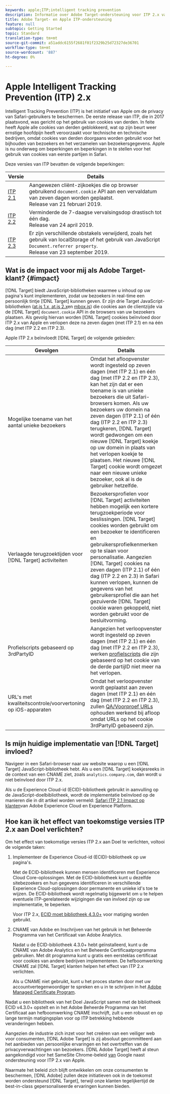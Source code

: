 ```yaml
---
keywords: apple;ITP;intelligent tracking prevention
description: Informatie over Adobe Target-ondersteuning voor ITP 2.x van Apple via de Experience Cloud ID-bibliotheek 4.3.
title: Adobe Target- en Apple ITP-ondersteuning
feature: null
subtopic: Getting Started
topic: Standard
translation-type: tm+mt
source-git-commit: a51addc6155f2681f01f2329b25d72327de36701
workflow-type: tm+mt
source-wordcount: '887'
ht-degree: 0%

---
```



# Apple Intelligent Tracking Prevention (ITP) 2.x

Intelligent Tracking Prevention (ITP) is het initiatief van Apple om de privacy van Safari-gebruikers te beschermen. De eerste release van ITP, die in 2017 plaatsvond, was gericht op het gebruik van cookies van derden. In feite heeft Apple alle cookies van derden geblokkeerd, wat op zijn beurt weer ernstige hoofdpijn heeft veroorzaakt voor technische en technische bedrijven, omdat cookies van derden doorgaans worden gebruikt voor het bijhouden van bezoekers en het verzamelen van bezoekersgegevens. Apple is nu onderweg om beperkingen en beperkingen in te stellen voor het gebruik van cookies van eerste partijen in Safari.

Deze versies van ITP bevatten de volgende beperkingen:

| Versie | Details |
| --- | --- |
| [ITP 2.1](https://webkit.org/blog/8613/intelligent-tracking-prevention-2-1/) | Aangewezen cliënt-zijkoekjes die op browser gebruikend `document.cookie` API aan een vervaldatum van zeven dagen worden geplaatst.<br>Release van 21 februari 2019. |
| [ITP 2.2](https://webkit.org/blog/8828/intelligent-tracking-prevention-2-2/) | Verminderde de 7-daagse vervalsingsdop drastisch tot één dag.<br>Release van 24 april 2019. |
| [ITP 2.3](https://webkit.org/blog/9521/intelligent-tracking-prevention-2-3/) | Er zijn verschillende obstakels verwijderd, zoals het gebruik van localStorage of het gebruik van JavaScript `Document.referrer property`.<br>Release van 23 september 2019. |

## Wat is de impact voor mij als Adobe Target-klant? {#impact}

[!DNL Target] biedt JavaScript-bibliotheken waarmee u inhoud op uw pagina&#39;s kunt implementeren, zodat uw bezoekers in real-time een persoonlijk tintje [!DNL Target] kunnen geven. Er zijn drie Target JavaScript-bibliotheken ([at.js 1.x, at.js 2.x](/help/c-implementing-target/c-implementing-target-for-client-side-web/c-how-atjs-works/how-atjs-works.md)en [mbox.js](/help/c-implementing-target/c-implementing-target-for-client-side-web/t-mbox-download/mbox-download.md)) die cookies aan de clientzijde via de [!DNL Target] `document.cookie` API in de browsers van uw bezoekers plaatsen. Als gevolg hiervan worden [!DNL Target] cookies beïnvloed door ITP 2.x van Apple en verlopen deze na zeven dagen (met ITP 2.1) en na één dag (met ITP 2.2 en ITP 2.3).

Apple ITP 2.x beïnvloedt [!DNL Target] de volgende gebieden:

| Gevolgen | Details |
| --- | --- |
| Mogelijke toename van het aantal unieke bezoekers | Omdat het afloopvenster wordt ingesteld op zeven dagen (met ITP 2.1) en één dag (met ITP 2.2 en ITP 2.3), kan het zijn dat er een toename is van unieke bezoekers die uit Safari-browsers komen. Als uw bezoekers uw domein na zeven dagen (ITP 2.1) of één dag (ITP 2.2 en ITP 2.3) terugkeren, [!DNL Target] wordt gedwongen om een nieuwe [!DNL Target] koekje op uw domein in plaats van het verlopen koekje te plaatsen. Het nieuwe [!DNL Target] cookie wordt omgezet naar een nieuwe unieke bezoeker, ook al is de gebruiker hetzelfde. |
| Verlaagde terugzoektijden voor [!DNL Target] activiteiten | Bezoekersprofielen voor [!DNL Target] activiteiten hebben mogelijk een kortere terugzoekperiode voor beslissingen. [!DNL Target] cookies worden gebruikt om een bezoeker te identificeren en gebruikersprofielkenmerken op te slaan voor personalisatie. Aangezien [!DNL Target] cookies na zeven dagen (ITP 2.1) of één dag (ITP 2.2 en 2.3) in Safari kunnen verlopen, kunnen de gegevens van het gebruikersprofiel die aan het gezuiverde [!DNL Target] cookie waren gekoppeld, niet worden gebruikt voor de besluitvorming. |
| Profielscripts gebaseerd op 3rdPartyID | Aangezien het verloopvenster wordt ingesteld op zeven dagen (met ITP 2.1) en één dag (met ITP 2.2 en ITP 2.3), werken [profielscripts](/help/c-target/c-visitor-profile/profile-parameters.md) die zijn gebaseerd op het cookie van de derde partijID niet meer na het verlopen. |
| URL&#39;s met kwaliteitscontrole/voorvertoning op iOS-apparaten | Omdat het verloopvenster wordt geplaatst aan zeven dagen (met ITP 2.1) en één dag (met ITP 2.2 en ITP 2.3), zullen [QA/Voorproef URLs](/help/c-activities/c-activity-qa/activity-qa.md) ophouden werkend bij afloop omdat URLs op het cookie 3rdPartyID gebaseerd zijn. |

## Is mijn huidige implementatie van [!DNL Target] invloed?

Navigeer in een Safari-browser naar uw website waarop u een [!DNL Target] JavaScript-bibliotheek hebt. Als u een [!DNL Target] koekjesreeks in de context van een CNAME ziet, zoals `analytics.company.com`, dan wordt u niet beïnvloed door ITP 2.x.

Als u de Experience Cloud-id (ECID)-bibliotheek gebruikt in aanvulling op de JavaScript-doelbibliotheek, wordt de implementatie beïnvloed op de manieren die in dit artikel worden vermeld: [Safari ITP 2.1 Impact op klanten](https://medium.com/adobetech/safari-itp-2-1-impact-on-adobe-experience-cloud-customers-9439cecb55ac)van Adobe Experience Cloud en Experience Platform.

## Hoe kan ik het effect van toekomstige versies ITP 2.x aan Doel verlichten?

Om het effect van toekomstige versies ITP 2.x aan Doel te verlichten, voltooi de volgende taken:

1. Implementeer de Experience Cloud-id (ECID)-bibliotheek op uw pagina&#39;s.

   Met de ECID-bibliotheek kunnen mensen identificeren met Experience Cloud Core-oplossingen. Met de ECID-bibliotheek kunt u dezelfde sitebezoekers en hun gegevens identificeren in verschillende Experience Cloud-oplossingen door permanente en unieke id&#39;s toe te wijzen. De ECID-bibliotheek wordt regelmatig bijgewerkt om u te helpen eventuele ITP-gerelateerde wijzigingen die van invloed zijn op uw implementatie, te beperken.

   Voor ITP 2.x, [ECID moet bibliotheek 4.3.0+](https://docs.adobe.com/content/help/en/id-service/using/release-notes/release-notes.html) voor matiging worden gebruikt.

1. CNAME van Adobe en Inschrijven van het gebruik in het Beheerde Programma van het Certificaat van Adobe Analytics.

   Nadat u de ECID-bibliotheek 4.3.0+ hebt geïnstalleerd, kunt u de CNAME van Adobe Analytics en het Beheerde Certificaatprogramma gebruiken. Met dit programma kunt u gratis een eersteklas certificaat voor cookies van andere bedrijven implementeren. De hefboomwerking CNAME zal [!DNL Target] klanten helpen het effect van ITP 2.x verlichten.

   Als u CNAME niet gebruikt, kunt u het proces starten door met uw accountvertegenwoordiger te spreken en u in te schrijven in het [Adobe Managed Certificate Program](https://docs.adobe.com/content/help/en/core-services/interface/ec-cookies/cookies-first-party.html#adobe-managed-certificate-program).

Nadat u een bibliotheek van het Doel JavaScript samen met de bibliotheek ECID v4.3.0+ opstelt en in het Adobe Beheerde Programma van het Certificaat aan hefboomwerking CNAME inschrijft, zult u een robuust en op lange termijn matigingsplan voor op ITP betrekking hebbende veranderingen hebben.

Aangezien de industrie zich inzet voor het creëren van een veiliger web voor consumenten, [!DNL Adobe Target] is zij absoluut gecommitteerd aan het aanbieden van persoonlijke ervaringen en het overtreffen van de privacyverwachtingen van bezoekers. [!DNL Adobe Target] heeft al steun aangekondigd voor het SameSite Chrome-beleid [van](/help/c-implementing-target/c-considerations-before-you-implement-target/c-privacy/google-chrome-samesite-cookie-policies.md) Google naast ondersteuning voor ITP 2.x van Apple.

Naarmate het beleid zich blijft ontwikkelen om onze consumenten te beschermen, [!DNL Adobe] zullen deze initiatieven ook in de toekomst worden ondersteund [!DNL Target], terwijl onze klanten tegelijkertijd de best-in-class gepersonaliseerde ervaringen kunnen bieden.
